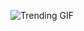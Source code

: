 ![Trending GIF](https://media1.giphy.com/media/v1.Y2lkPThiYjIxNzcybHVuOTg1Mmg1MnZjd24yd3pnN3VtZDM3emQ5NmRycHN3MnpxazF0OCZlcD12MV9naWZzX3NlYXJjaCZjdD1n/2jMtpIi8mhE8ctiMtK/giphy.gif)
